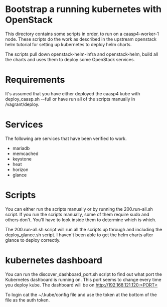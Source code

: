 # Bootstrap a running kubernetes with OpenStack

This directory contains some scripts in order, to run on 
a caasp4-worker-1 node.   These scripts do the work
as described in the upstream openstack helm tutorial
for setting up kubernetes to deploy helm charts.  

The scripts pull down openstack-helm-infra and openstack-helm,
build all the charts and uses them to deploy some OpenStack
services.

# Requirements
It's assumed that you have either deployed the caasp4 kube with
deploy_caasp.sh --full or have run all of the scripts manually in
/vagrant/deploy.

# Services

The following are services that have been verified to work.
* mariadb
* memcached
* keystone
* heat
* horizon
* glance


# Scripts

You can either run the scripts manually or by running
the 200.run-all.sh script.  If you run the scripts manually,
some of them require sudo and others don't.  You'll have to look
inside them to determine which is which.

The 200.run-all.sh script will run all the scripts up through
and including the deploy_glance.sh script.   I haven't been able
to get the helm charts after glance to deploy correctly.

# kubernetes dashboard
You can run the discover_dashboard_port.sh script to find out what port
the Kubernetes dashboard is running on.  This port seems to change every 
time you deploy kube. The dashboard will be on http://192.168.121.120:<PORT>

To login cat the ~/.kube/config file and use the token at the bottom of the
file as the auth token.
